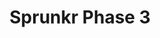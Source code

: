 ---
slug: sprunkr-phase-3-1882
title: Sprunkr Phase 3
description: "Sprunkr Phase 3 is an exciting online game. Play for free directly in your browser!"
icon: /images/popular_mods/Sprunkr Phase 3.png
url: https://wowtbc.net/sprunkin/sprunkr-phase3/index.html
previewImage: /images/popular_mods/Sprunkr Phase 3.png
type: popular mods

# SEO配置
seo:
  title: "Sprunkr Phase 3 - Play Free Online Game | Fun Browser Games"
  description: "Sprunkr Phase 3 - Play this fun online game for free in your browser. No download required!"
  ogImage: "/images/popular_mods/Sprunkr Phase 3.png"
  keywords: "sprunkr-phase-3-1882, online game, browser game, free game, popular mods game, play online"

videoUrls:
  - https://www.youtube.com/embed/example1
  - https://www.youtube.com/embed/example2

whyPlay:
  title: "Why Play Sprunkr Phase 3?"
  items:
    - "Immersive Gameplay: Sprunkr Phase 3 offers an engaging and immersive gaming experience that will keep you entertained for hours"
    - "Challenging Levels: Test your skills with increasingly difficult challenges and obstacles"
    - "Beautiful Graphics: Enjoy stunning visuals and smooth animations that bring the game world to life"
    - "Regular Updates: New content and features are added regularly to keep the game fresh and exciting"
    - "Free to Play: Experience all the fun without spending a penny"
    - "Community Features: Connect with other players, share strategies, and compete for high scores"
    - "Cross-Platform: Play on any device with a web browser, no downloads required"

features:
  title: "Key Features of Sprunkr Phase 3"
  image: "/images/popular_mods/Sprunkr Phase 3.png"
  items:
    - "Intuitive Controls: Easy to learn controls make Sprunkr Phase 3 accessible for players of all skill levels"
    - "Multiple Game Modes: Enjoy various gameplay options that provide different challenges and experiences"
    - "Character Customization: Personalize your gaming experience with unique characters and items"
    - "Achievement System: Complete special tasks to earn rewards and recognition"
    - "Leaderboards: Compete with players worldwide and see who can achieve the highest scores"

characteristics:
  title: "Game Characteristics"
  image: "/images/popular_mods/Sprunkr Phase 3.png"
  items:
    - "Genre: Popular mods game with elements of strategy and skill"
    - "Difficulty: Suitable for both casual gamers and those seeking a challenge"
    - "Play Time: Quick sessions or extended gameplay, depending on your preference"
    - "Art Style: Vibrant and engaging visuals that enhance the gaming experience"
    - "Sound Design: Immersive audio that complements the gameplay perfectly"

info: "Sprunkr Phase 3 is an exciting online game that offers players a unique and engaging gaming experience. With its intuitive controls, stunning visuals, and challenging gameplay, Sprunkr Phase 3 provides hours of entertainment for players of all ages and skill levels. Whether you're looking for a quick gaming session during a break or an extended play session, Sprunkr Phase 3 delivers an immersive experience that will keep you coming back for more. The game features multiple levels of increasing difficulty, ensuring that players are constantly challenged as they progress. With regular updates adding new content and features, Sprunkr Phase 3 remains fresh and exciting, providing endless entertainment options for its growing community of players."

howToPlayIntro: "Welcome to Sprunkr Phase 3! This guide will walk you through the basics and help you master the game. Whether you're a beginner or looking to improve your skills, these tips and instructions will enhance your gaming experience."

howToPlaySteps:
  - title: "Getting Started"
    description: "Begin your Sprunkr Phase 3 adventure by familiarizing yourself with the controls. Use your keyboard or mouse to navigate through the game interface. The tutorial will guide you through the basic mechanics and help you understand the objectives."
  - title: "Understanding the Objectives"
    description: "In Sprunkr Phase 3, your main goal is to progress through levels by completing specific objectives. Each level presents unique challenges that require different strategies and approaches."
  - title: "Mastering the Controls"
    description: "Practice using the controls to improve your precision and reaction time. Sprunkr Phase 3 requires quick reflexes and strategic thinking to overcome obstacles and defeat opponents."
  - title: "Utilizing Power-ups"
    description: "Collect power-ups throughout the game to enhance your abilities and overcome difficult challenges. Each power-up offers unique advantages that can be crucial for success."
  - title: "Developing Strategies"
    description: "As you progress in Sprunkr Phase 3, develop effective strategies for different scenarios. Analyze patterns, anticipate challenges, and adapt your approach to maximize your performance."

faq:
  title: "Frequently Asked Questions about Sprunkr Phase 3"
  items:
    - question: "Is Sprunkr Phase 3 free to play?"
      answer: "Yes, Sprunkr Phase 3 is completely free to play directly in your web browser. No downloads or purchases are required to enjoy the full game experience."
    - question: "Can I play Sprunkr Phase 3 on mobile devices?"
      answer: "Yes, Sprunkr Phase 3 is optimized for both desktop and mobile play. You can enjoy the game on any device with a web browser and internet connection."
    - question: "Are there any in-game purchases?"
      answer: "While Sprunkr Phase 3 is free to play, there may be optional in-game purchases available for cosmetic items or additional features that don't affect core gameplay."
    - question: "How often is Sprunkr Phase 3 updated?"
      answer: "The developers regularly update Sprunkr Phase 3 with new content, features, and improvements based on player feedback and game performance."
    - question: "Can I play Sprunkr Phase 3 offline?"
      answer: "Currently, Sprunkr Phase 3 requires an internet connection to play as it's a browser-based online game."
    - question: "Is Sprunkr Phase 3 suitable for children?"
      answer: "Yes, Sprunkr Phase 3 is designed to be family-friendly and suitable for players of all ages."
    - question: "How do I report bugs or issues?"
      answer: "If you encounter any problems while playing Sprunkr Phase 3, you can report them through the game's support page or contact the developers directly through their website."
    - question: "Still Have Questions?"
      answer: "If you have additional questions about Sprunkr Phase 3 that aren't covered in this FAQ, please visit our support center or contact our customer service team for assistance."
---